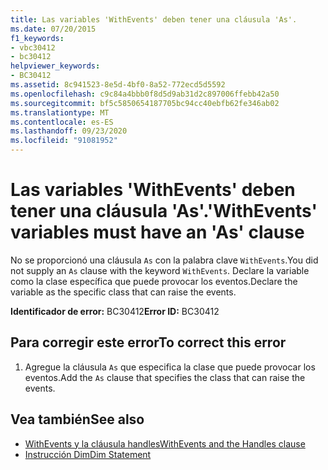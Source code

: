 ```yaml
---
title: Las variables 'WithEvents' deben tener una cláusula 'As'.
ms.date: 07/20/2015
f1_keywords:
- vbc30412
- bc30412
helpviewer_keywords:
- BC30412
ms.assetid: 8c941523-8e5d-4bf0-8a52-772ecd5d5592
ms.openlocfilehash: c9c84a4bbb0f8d5d9ab31d2c897006ffebb42a50
ms.sourcegitcommit: bf5c5850654187705bc94cc40ebfb62fe346ab02
ms.translationtype: MT
ms.contentlocale: es-ES
ms.lasthandoff: 09/23/2020
ms.locfileid: "91081952"
---
```

# <a name="withevents-variables-must-have-an-as-clause"></a><span data-ttu-id="e70f4-102">Las variables 'WithEvents' deben tener una cláusula 'As'.</span><span class="sxs-lookup"><span data-stu-id="e70f4-102">'WithEvents' variables must have an 'As' clause</span></span>

<span data-ttu-id="e70f4-103">No se proporcionó una cláusula `As` con la palabra clave `WithEvents`.</span><span class="sxs-lookup"><span data-stu-id="e70f4-103">You did not supply an `As` clause with the keyword `WithEvents`.</span></span> <span data-ttu-id="e70f4-104">Declare la variable como la clase específica que puede provocar los eventos.</span><span class="sxs-lookup"><span data-stu-id="e70f4-104">Declare the variable as the specific class that can raise the events.</span></span>  
  
 <span data-ttu-id="e70f4-105">**Identificador de error:** BC30412</span><span class="sxs-lookup"><span data-stu-id="e70f4-105">**Error ID:** BC30412</span></span>  
  
## <a name="to-correct-this-error"></a><span data-ttu-id="e70f4-106">Para corregir este error</span><span class="sxs-lookup"><span data-stu-id="e70f4-106">To correct this error</span></span>  
  
1. <span data-ttu-id="e70f4-107">Agregue la cláusula `As` que especifica la clase que puede provocar los eventos.</span><span class="sxs-lookup"><span data-stu-id="e70f4-107">Add the `As` clause that specifies the class that can raise the events.</span></span>  
  
## <a name="see-also"></a><span data-ttu-id="e70f4-108">Vea también</span><span class="sxs-lookup"><span data-stu-id="e70f4-108">See also</span></span>

- [<span data-ttu-id="e70f4-109">WithEvents y la cláusula handles</span><span class="sxs-lookup"><span data-stu-id="e70f4-109">WithEvents and the Handles clause</span></span>](../programming-guide/language-features/events/index.md#withevents-and-the-handles-clause)
- [<span data-ttu-id="e70f4-110">Instrucción Dim</span><span class="sxs-lookup"><span data-stu-id="e70f4-110">Dim Statement</span></span>](../language-reference/statements/dim-statement.md)
